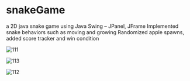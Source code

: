 # snakeGame
a 2D java snake game
using Java Swing – JPanel, JFrame
Implemented snake behaviors such as moving and growing
Randomized apple spawns, added score tracker and win condition

![111](https://user-images.githubusercontent.com/95709315/200696408-6f9303dc-5e69-4b6d-a248-cca6fbe2a341.jpg)

![113](https://user-images.githubusercontent.com/95709315/200696434-2f40a560-9b82-46c8-b887-6c4c74b01291.jpg)

![112](https://user-images.githubusercontent.com/95709315/200696453-9555e91c-36c6-4f10-a81a-2a464021d0d8.jpg)
